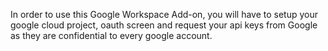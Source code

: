 In order to use this Google Workspace Add-on, you will have to setup your google cloud project, oauth screen and request your api keys from Google as they are confidential to every google account.
